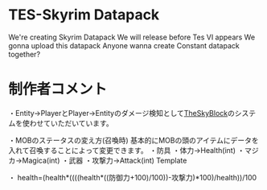 # TES-Skyrim Datapack
We're creating Skyrim Datapack 
We will release before Tes VI appears We gonna upload this datapack
Anyone wanna create Constant datapack together?


# 制作者コメント
・Entity→PlayerとPlayer→Entityのダメージ検知として[TheSkyBlock](https://github.com/TheSkyBlock)のシステムを使わせていただいています。


・MOBのステータスの変え方(召喚時)
	基本的にMOBの頭のアイテムにデータを入れて召喚することによって変更できます。
	・防具
		・体力→Health(int)
		・マジカ→Magica(int)
	・武器
		・攻撃力→Attack(int)
	Template

・ health=(health*((((health*((防御力+100)/100))-攻撃力)*100)/health))/100
